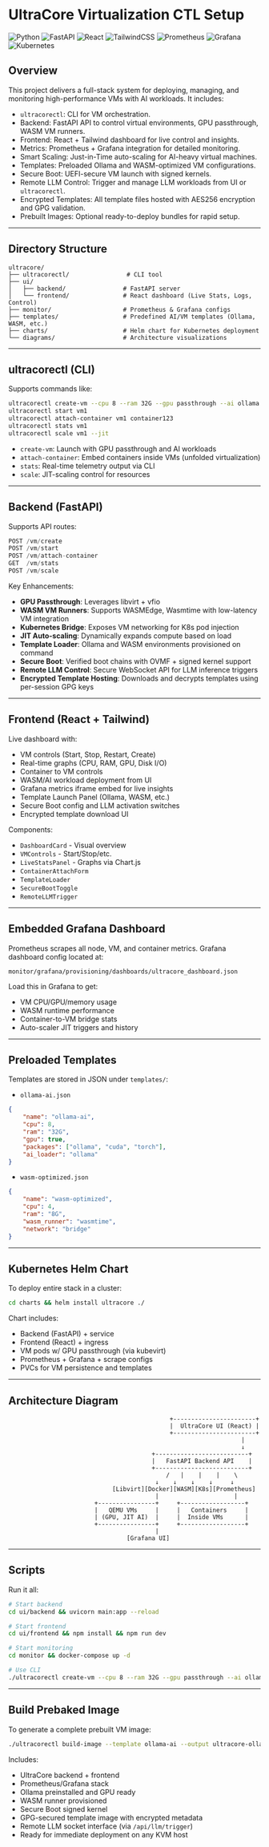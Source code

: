 # UltraCore Virtualization CTL Setup

![Python](https://img.shields.io/badge/Python-3.10+-blue.svg) ![FastAPI](https://img.shields.io/badge/FastAPI-Framework-green.svg) ![React](https://img.shields.io/badge/React-JS-blue.svg) ![TailwindCSS](https://img.shields.io/badge/TailwindCSS-Framework-blue.svg) ![Prometheus](https://img.shields.io/badge/Prometheus-Monitoring-orange.svg) ![Grafana](https://img.shields.io/badge/Grafana-Dashboard-orange.svg) ![Kubernetes](https://img.shields.io/badge/Kubernetes-Helm-blue.svg)

## Overview
This project delivers a full-stack system for deploying, managing, and monitoring high-performance VMs with AI workloads. It includes:

- `ultracorectl`: CLI for VM orchestration.
- Backend: FastAPI API to control virtual environments, GPU passthrough, WASM VM runners.
- Frontend: React + Tailwind dashboard for live control and insights.
- Metrics: Prometheus + Grafana integration for detailed monitoring.
- Smart Scaling: Just-in-Time auto-scaling for AI-heavy virtual machines.
- Templates: Preloaded Ollama and WASM-optimized VM configurations.
- Secure Boot: UEFI-secure VM launch with signed kernels.
- Remote LLM Control: Trigger and manage LLM workloads from UI or `ultracorectl`.
- Encrypted Templates: All template files hosted with AES256 encryption and GPG validation.
- Prebuilt Images: Optional ready-to-deploy bundles for rapid setup.

---

## Directory Structure
```
ultracore/
├── ultracorectl/                # CLI tool
├── ui/
│   ├── backend/                # FastAPI server
│   └── frontend/               # React dashboard (Live Stats, Logs, Control)
├── monitor/                    # Prometheus & Grafana configs
├── templates/                  # Predefined AI/VM templates (Ollama, WASM, etc.)
├── charts/                     # Helm chart for Kubernetes deployment
└── diagrams/                   # Architecture visualizations
```

---

## ultracorectl (CLI)
Supports commands like:
```bash
ultracorectl create-vm --cpu 8 --ram 32G --gpu passthrough --ai ollama
ultracorectl start vm1
ultracorectl attach-container vm1 container123
ultracorectl stats vm1
ultracorectl scale vm1 --jit
```

- `create-vm`: Launch with GPU passthrough and AI workloads
- `attach-container`: Embed containers inside VMs (unfolded virtualization)
- `stats`: Real-time telemetry output via CLI
- `scale`: JIT-scaling control for resources

---

## Backend (FastAPI)
Supports API routes:
```python
POST /vm/create
POST /vm/start
POST /vm/attach-container
GET  /vm/stats
POST /vm/scale
```

Key Enhancements:
- **GPU Passthrough**: Leverages libvirt + vfio
- **WASM VM Runners**: Supports WASMEdge, Wasmtime with low-latency VM integration
- **Kubernetes Bridge**: Exposes VM networking for K8s pod injection
- **JIT Auto-scaling**: Dynamically expands compute based on load
- **Template Loader**: Ollama and WASM environments provisioned on command
- **Secure Boot**: Verified boot chains with OVMF + signed kernel support
- **Remote LLM Control**: Secure WebSocket API for LLM inference triggers
- **Encrypted Template Hosting**: Downloads and decrypts templates using per-session GPG keys

---

## Frontend (React + Tailwind)
Live dashboard with:
- VM controls (Start, Stop, Restart, Create)
- Real-time graphs (CPU, RAM, GPU, Disk I/O)
- Container to VM controls
- WASM/AI workload deployment from UI
- Grafana metrics iframe embed for live insights
- Template Launch Panel (Ollama, WASM, etc.)
- Secure Boot config and LLM activation switches
- Encrypted template download UI

Components:
- `DashboardCard` - Visual overview
- `VMControls` - Start/Stop/etc.
- `LiveStatsPanel` - Graphs via Chart.js
- `ContainerAttachForm`
- `TemplateLoader`
- `SecureBootToggle`
- `RemoteLLMTrigger`

---

## Embedded Grafana Dashboard
Prometheus scrapes all node, VM, and container metrics. Grafana dashboard config located at:
```
monitor/grafana/provisioning/dashboards/ultracore_dashboard.json
```
Load this in Grafana to get:
- VM CPU/GPU/memory usage
- WASM runtime performance
- Container-to-VM bridge stats
- Auto-scaler JIT triggers and history

---

## Preloaded Templates
Templates are stored in JSON under `templates/`:

- `ollama-ai.json`
```json
{
    "name": "ollama-ai",
    "cpu": 8,
    "ram": "32G",
    "gpu": true,
    "packages": ["ollama", "cuda", "torch"],
    "ai_loader": "ollama"
}
```

- `wasm-optimized.json`
```json
{
    "name": "wasm-optimized",
    "cpu": 4,
    "ram": "8G",
    "wasm_runner": "wasmtime",
    "network": "bridge"
}
```

---

## Kubernetes Helm Chart
To deploy entire stack in a cluster:
```bash
cd charts && helm install ultracore ./
```

Chart includes:
- Backend (FastAPI) + service
- Frontend (React) + ingress
- VM pods w/ GPU passthrough (via kubevirt)
- Prometheus + Grafana + scrape configs
- PVCs for VM persistence and templates

---

## Architecture Diagram
```
                                             +-----------------------+
                                             |  UltraCore UI (React) |
                                             +-----------------------+
                                                                 |
                                                                 ↓
                                        +--------------------------+
                                        |   FastAPI Backend API    |
                                        +--------------------------+
                                            /   |    |    |    \   
                                         ↓    ↓    ↓    ↓     ↓
                             [Libvirt][Docker][WASM][K8s][Prometheus]
                                         |                     |
                        +----------------+     +------------------+
                        |   QEMU VMs     |     |   Containers     |
                        | (GPU, JIT AI)  |     |  Inside VMs      |
                        +----------------+     +------------------+
                                         |
                                 [Grafana UI]
```

---

## Scripts
Run it all:
```bash
# Start backend
cd ui/backend && uvicorn main:app --reload

# Start frontend
cd ui/frontend && npm install && npm run dev

# Start monitoring
cd monitor && docker-compose up -d

# Use CLI
./ultracorectl create-vm --cpu 8 --ram 32G --gpu passthrough --ai ollama
```

---

## Build Prebaked Image
To generate a complete prebuilt VM image:
```bash
./ultracorectl build-image --template ollama-ai --output ultracore-ollama.img
```

Includes:
- UltraCore backend + frontend
- Prometheus/Grafana stack
- Ollama preinstalled and GPU ready
- WASM runner provisioned
- Secure Boot signed kernel
- GPG-secured template image with encrypted metadata
- Remote LLM socket interface (via `/api/llm/trigger`)
- Ready for immediate deployment on any KVM host